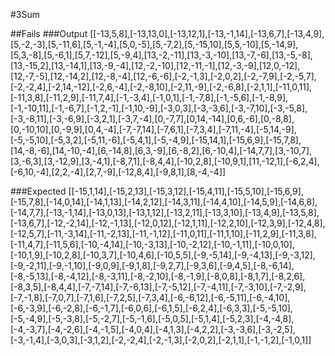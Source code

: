 #3Sum 










##Fails
###Output
[[-13,5,8],[-13,13,0],[-13,12,1],[-13,-1,14],[-13,6,7],[-13,4,9],[5,-2,-3],[5,-11,6],[5,-1,-4],[5,0,-5],[5,-7,2],[5,-15,10],[5,5,-10],[5,-14,9],[5,3,-8],[5,-6,1],[5,7,-12],[5,-9,4],[13,-2,-11],[13,-3,-10],[13,-7,-6],[13,-5,-8],[13,-15,2],[13,-14,1],[13,-9,-4],[12,-2,-10],[12,-11,-1],[12,-3,-9],[12,0,-12],[12,-7,-5],[12,-14,2],[12,-8,-4],[12,-6,-6],[-2,-1,3],[-2,0,2],[-2,-7,9],[-2,-5,7],[-2,-2,4],[-2,14,-12],[-2,6,-4],[-2,-8,10],[-2,11,-9],[-2,-6,8],[-2,1,1],[-11,0,11],[-11,3,8],[-11,2,9],[-11,7,4],[-1,-3,4],[-1,0,1],[-1,-7,8],[-1,-5,6],[-1,-8,9],[-1,-10,11],[-1,-6,7],[-1,2,-1],[-1,10,-9],[-3,0,3],[-3,-3,6],[-3,-7,10],[-3,-5,8],[-3,-8,11],[-3,-6,9],[-3,2,1],[-3,7,-4],[0,-7,7],[0,14,-14],[0,6,-6],[0,-8,8],[0,-10,10],[0,-9,9],[0,4,-4],[-7,-7,14],[-7,6,1],[-7,3,4],[-7,11,-4],[-5,14,-9],[-5,-5,10],[-5,3,2],[-5,11,-6],[-5,4,1],[-5,-4,9],[-15,14,1],[-15,6,9],[-15,7,8],[14,-8,-6],[14,-10,-4],[6,-14,8],[6,3,-9],[6,-8,2],[6,-10,4],[-14,7,7],[3,-10,7],[3,-6,3],[3,-12,9],[3,-4,1],[-8,7,1],[-8,4,4],[-10,2,8],[-10,9,1],[11,-12,1],[-6,2,4],[-6,10,-4],[2,2,-4],[2,7,-9],[-12,8,4],[-9,8,1],[8,-4,-4]]


###Expected
[[-15,1,14],[-15,2,13],[-15,3,12],[-15,4,11],[-15,5,10],[-15,6,9],[-15,7,8],[-14,0,14],[-14,1,13],[-14,2,12],[-14,3,11],[-14,4,10],[-14,5,9],[-14,6,8],[-14,7,7],[-13,-1,14],[-13,0,13],[-13,1,12],[-13,2,11],[-13,3,10],[-13,4,9],[-13,5,8],[-13,6,7],[-12,-2,14],[-12,-1,13],[-12,0,12],[-12,1,11],[-12,2,10],[-12,3,9],[-12,4,8],[-12,5,7],[-11,-3,14],[-11,-2,13],[-11,-1,12],[-11,0,11],[-11,1,10],[-11,2,9],[-11,3,8],[-11,4,7],[-11,5,6],[-10,-4,14],[-10,-3,13],[-10,-2,12],[-10,-1,11],[-10,0,10],[-10,1,9],[-10,2,8],[-10,3,7],[-10,4,6],[-10,5,5],[-9,-5,14],[-9,-4,13],[-9,-3,12],[-9,-2,11],[-9,-1,10],[-9,0,9],[-9,1,8],[-9,2,7],[-9,3,6],[-9,4,5],[-8,-6,14],[-8,-5,13],[-8,-4,12],[-8,-3,11],[-8,-2,10],[-8,-1,9],[-8,0,8],[-8,1,7],[-8,2,6],[-8,3,5],[-8,4,4],[-7,-7,14],[-7,-6,13],[-7,-5,12],[-7,-4,11],[-7,-3,10],[-7,-2,9],[-7,-1,8],[-7,0,7],[-7,1,6],[-7,2,5],[-7,3,4],[-6,-6,12],[-6,-5,11],[-6,-4,10],[-6,-3,9],[-6,-2,8],[-6,-1,7],[-6,0,6],[-6,1,5],[-6,2,4],[-6,3,3],[-5,-5,10],[-5,-4,9],[-5,-3,8],[-5,-2,7],[-5,-1,6],[-5,0,5],[-5,1,4],[-5,2,3],[-4,-4,8],[-4,-3,7],[-4,-2,6],[-4,-1,5],[-4,0,4],[-4,1,3],[-4,2,2],[-3,-3,6],[-3,-2,5],[-3,-1,4],[-3,0,3],[-3,1,2],[-2,-2,4],[-2,-1,3],[-2,0,2],[-2,1,1],[-1,-1,2],[-1,0,1]]

